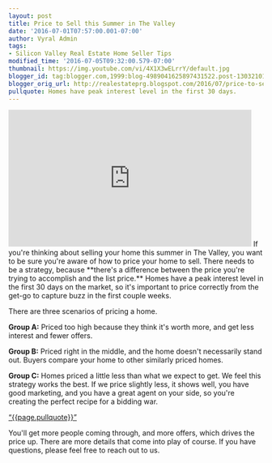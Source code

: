 ```yaml
---
layout: post
title: Price to Sell this Summer in The Valley
date: '2016-07-01T07:57:00.001-07:00'
author: Vyral Admin
tags:
- Silicon Valley Real Estate Home Seller Tips
modified_time: '2016-07-05T09:32:00.579-07:00'
thumbnail: https://img.youtube.com/vi/4X1X3wELrrY/default.jpg
blogger_id: tag:blogger.com,1999:blog-4989041625897431522.post-1303210117743558759
blogger_orig_url: http://realestateprg.blogspot.com/2016/07/price-to-sell-this-summer-in-valley.html
pullquote: Homes have peak interest level in the first 30 days.
---
```


<iframe allowfullscreen="" frameborder="0" height="270" src="https://www.youtube.com/embed/4X1X3wELrrY" width="480"></iframe> 
If you're thinking about selling your home this summer in The Valley, you want to be sure you're aware of how to price your home to sell. There needs to be a strategy, because **there's a difference between the price you're trying to accomplish and the list price.** Homes have a peak interest level in the first 30 days on the market, so it's important to price correctly from the get-go to capture buzz in the first couple weeks. 

There are three scenarios of pricing a home. 

**Group A:** Priced too high because they think it's worth more, and get less interest and fewer offers. 

**Group B:** Priced right in the middle, and the home doesn't necessarily stand out. Buyers compare your home to other similarly priced homes. 

**Group C:** Homes priced a little less than what we expect to get. We feel this strategy works the best. If we price slightly less, it shows well, you have good marketing, and you have a great agent on your side, so you're creating the perfect recipe for a bidding war. 

<a href="https://twitter.com/home/?status={{page.pullquote}}%20{{site.url}}{{page.url}}%20via%40{{site.data.settings.socials.twitter | remove: 'https://twitter.com/'}}" target='_blank' class="pullquote">&#8220;{{page.pullquote}}&#8221;</a>

You'll get more people coming through, and more offers, which drives the price up. There are more details that come into play of course. If you have questions, please feel free to reach out to us. 